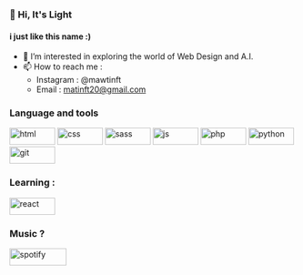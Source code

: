 ### 👋 Hi, It's Light
#### i just like this name :)
- 👀 I’m interested in exploring the world of Web Design and A.I.
- 📫 How to reach me :
   - Instagram : @mawtinft
   - Email : matinft20@gmail.com
### Language and tools
<div>
   <img src="https://img.shields.io/badge/HTML5-E34F26?style=for-the-badge&logo=html5&logoColor=white" alt="html" width="80" height="30">
   <img src="https://img.shields.io/badge/CSS3-1572B6?style=for-the-badge&logo=css3&logoColor=white" alt="css" width="80" height="30">
   <img src="https://img.shields.io/badge/Sass-CC6699?style=for-the-badge&logo=sass&logoColor=white" alt="sass" width="80" height="30">
   <img src="https://img.shields.io/badge/JavaScript-323330?style=for-the-badge&logo=javascript&logoColor=F7DF1E" alt="js" width="80" height="30">
   <img src="https://img.shields.io/badge/PHP-777BB4?style=for-the-badge&logo=php&logoColor=white" alt="php" width="80" height="30">
   <img src="https://img.shields.io/badge/Python-FFD43B?style=for-the-badge&logo=python&logoColor=blue" alt="python" width="80" height="30">
   <img src="https://img.shields.io/badge/GIT-E44C30?style=for-the-badge&logo=git&logoColor=white" alt="git" width="80" height="30">
</div>

### Learning :
<img src="https://img.shields.io/badge/React-20232A?style=for-the-badge&logo=react&logoColor=61DAFB" alt="react" width="80" height="30">

### Music ?
[<img src="https://img.shields.io/badge/Spotify-1ED760?&style=for-the-badge&logo=spotify&logoColor=white" alt="spotify" width="100" height="30">](https://open.spotify.com/playlist/3rmAzugyov4VI2xGLZgVFA?si=MmND9uRsTdGEo9fea-tx6w)
<!---
matinft7/matinft7 is a ✨ special ✨ repository because its `README.md` (this file) appears on your GitHub profile.
You can click the Preview link to take a look at your changes.
--->
